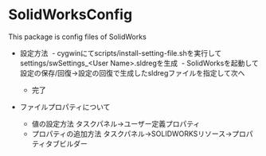 # SolidWorksConfig
This package is config files of SolidWorks

- 設定方法
  - cygwinにてscripts/install-setting-file.shを実行してsettings/swSettings_\<User Name\>.sldregを生成
  - SolidWorksを起動して設定の保存/回復→設定の回復で生成したsldregファイルを指定して次へ
  - 完了
 
- ファイルプロパティについて
  - 値の設定方法
    タスクパネル->ユーザー定義プロパティ
  - プロパティの追加方法
    タスクパネル->SOLIDWORKSリソース->プロパティタブビルダー
